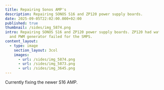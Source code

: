 ```yaml
---
title: Repairing Sonos AMP's
description: Repairing SONOS S16 and ZP120 power supply boards.
date: 2025-09-05T22:02:00.000+02:00
published: true
thumbnail: /sides/img_5874.png
intro: Repairing SONOS S16 and ZP120 power supply boards. ZP120 had water damage
  and PWM generator failed for the SMPS.
content_layout:
  - type: image
    section_layout: 3col
    images:
      - url: /sides/img_5874.png
      - url: /sides/img_5873.png
      - url: /sides/img_3645.png
---
```

Currently fixing the newer S16 AMP.
